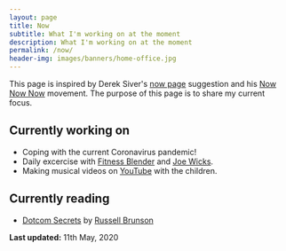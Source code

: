 ```yaml
---
layout: page
title: Now
subtitle: What I'm working on at the moment
description: What I'm working on at the moment
permalink: /now/
header-img: images/banners/home-office.jpg
---
```


This page is inspired by Derek Siver's [now page](http://sivers.org/now) suggestion and his [Now Now Now](http://nownownow.com/) movement. The purpose of this page is to share my current focus.

## Currently working on

- Coping with the current Coronavirus pandemic!
- Daily excercise with [Fitness Blender](https://www.fitnessblender.com/) and [Joe Wicks](https://www.youtube.com/channel/UCAxW1XT0iEJo0TYlRfn6rYQ).
- Making musical videos on [YouTube](https://www.youtube.com/channel/UC_eDfE0Y7UoUiI45xgfzpXA) with the children.

## Currently reading

- [Dotcom Secrets](https://amzn.to/2SY8dXX) by [Russell Brunson](https://www.russellbrunson.com/)

**Last updated:** 11th May, 2020
